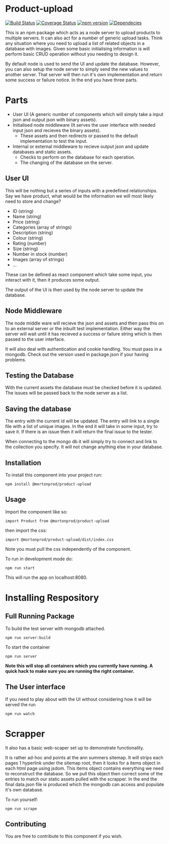 # Product-upload
[![Build Status](https://travis-ci.org/mortonprod/product-upload.svg?branch=master)](https://travis-ci.org/mortonprod/product-upload)
[![Coverage Status](https://coveralls.io/repos/github/mortonprod/product-upload/badge.svg?branch=master)](https://coveralls.io/github/mortonprod/product-upload?branch=master)
[![npm version](https://badge.fury.io/js/%40mortonprod%2Fproduct-upload.svg)](https://badge.fury.io/js/%40mortonprod%2Fproduct-upload)
[![Dependecies](https://david-dm.org/mortonprod/product-upload.svg)](https://david-dm.org/mortonprod/product-upload.svg)


This is an npm package which acts as a node server to upload products to multiple servers. It can also act for a number of generic upload tasks. Think any situation where you need to upload a list of related objects in a database with images. Given some basic initialising information is will perform basic CRUD operation without you needing to design it.

By default node is used to send the UI and update the database. However, you can also setup the node server to simply send the new values to another server. That server will then run it's own implementation and return some success or failure notice. In the end you have three parts. 

# Parts

* User UI (A generic number of components which will simply take a input json and output json with binary assets).
* Initialised node middleware (It serves the user interface with needed input json and recieves the binary assets).
    * These assets and then redirects or passed to the default implementation to test the input.
* Internal or external middleware to recieve output json and update databases and static assets.
    * Checks to perform on the database for each operation.
    * The changing of the database on the server.

## User UI 

This will be nothing but a series of inputs with a predefined relationships.
Say we have product, what would be the information we will most likely need to store and change?

* ID (string)
* Name (string)
* Price (string) 
* Categories (array of strings)
* Description (string)
* Colour (string)
* Rating (number)
* Size (string)
* Number in stock (number)
* Images (array of strings)
* ...

These can be defined as react component which take some input, you interact with it, then it produces some output.

The output of the UI is then used by the node server to update the database.


## Node Middleware

The node middle ware will recieve the json and assets and then pass this on to an external server or the inbuilt test implementation. Either way the server will wait until it has recieved a success or failure string which is then passed to the user interface.

It will also deal with authentication and cookie handling. You must pass in a mongodb. Check out the version used in package.json if your having problems. 

## Testing the Database

With the current assets the database must be checked before it is updated. The issues will be passed back to the node server as a list. 

## Saving the database 

The entry with the current id will be updated. The entry will link to a single file with a list of unique images. 
In the end it will take in some input, try to save it. If there is an issue then it will return the final issue to the tester. 

When connecting to the mongo db it will simply try to connect and link to the collection you specify. It will not change anything else in your database.

 


## Installation
To install this component into your project run:

`npm install @mortonprod/product-upload`


## Usage

Import the component like so:

`
import Product from @mortonprod/product-upload
`


then import the css:


`
import @mortonprod/product-upload/dist/index.css
` 

Note you must pull the css independently of the component. 


To run in development mode do:

`
npm run start
`

This will run the app on localhost:8080.

# Installing Respository

## Full Running Package 
To build the test server with mongodb attached.

```
npm run server:build
``` 

To start the container

```
npm run server
```

**Note this will stop all containers which you currently have running. A quick hack to make sure you are running the right container.**

## The User interface
If you need to play about with the UI without considering how it will be served the run 

```
npm run watch
```


# Scrapper

It also has a basic web-scaper set up to demonstrate functionality. 


It is rather ad-hoc and points at the ann summers sitemap. It will strips each pages 1 hyperlink under the sitemap root, then it looks for a items object in each html page using jsdom. This items object contains everything we need to reconstruct the database. So we pull this object then correct some of the entries to match our static assets pulled with the scrapper. In the end the final data.json file is produced which the mongodb can access and populate it's own database.

To run yourself:

```
npm run scrape
```

## Contributing

You are free to contribute to this component if you wish.
